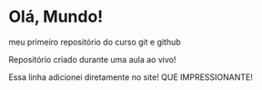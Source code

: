 # Olá, Mundo!
 meu primeiro repositório do curso git e github

Repositório criado durante uma aula ao vivo!

Essa linha adicionei diretamente no site! QUE IMPRESSIONANTE!
